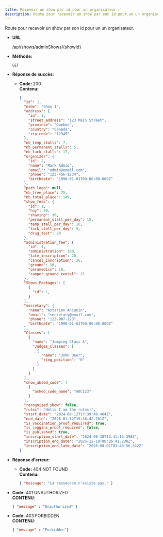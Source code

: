 ```yaml
---
title: Recevoir un show par id pour un organisateur ✅
description: Route pour recevoir un show par son id pour un un organisateur.
---
```


Route pour recevoir un show par son id pour un un organisateur.

- **URL**

  /api/shows/adminShows/{showId}

- **Méthode:**
  
  `GET`

- **Réponse de succès:**
  
  - **Code:** 200 <br />
    **Contenu:** 
    ```json
    {
      "id": 1,
      "name": "Show 1",
      "address": {
        "id": 1,
        "street_address": "123 Main Street",
        "province": "Quebec",
        "country": "Canada",
        "zip_code": "12345"
      },
      "nb_temp_stalls": 7,
      "nb_permanent_stalls": 5,
      "nb_tack_stalls": 17,
      "organizer": {
        "id": 2,
        "name": "Mark Admio",
        "email": "admin@email.com",
        "phone": "123-456-1234",
        "birthdate": "1990-01-01T00:00:00.000Z"
      },
      "path_logo": null,
      "nb_free_place": 75,
      "nb_total_place": 149,
      "show_fees": {
        "id": 1,
        "hay": 50,
        "shaving": 30,
        "permanent_stall_per_day": 15,
        "temp_stall_per_day": 10,
        "tack_stall_per_day": 5,
        "drug_test": 20
      },
      "administration_fee": {
        "id": 1,
        "administration": 100,
        "late_inscription": 20,
        "cancel_inscription": 30,
        "ground": 50,
        "paramedics": 10,
        "camper_ground_rental": 15
      },
      "Shows_Packages": [
        {
          "id": 1,
        }
      ],
      "secretary": {
        "name": "Astarion Ancunin",
        "email": "secretary@email.com",
        "phone": "123-987-123",
        "birthdate": "1990-01-01T00:00:00.000Z"
      },
      "Classes": [
        {
          "name": "Jumping Class A",
          "Judges_Classes": [
            {
              "name": "John Deer",
              "ring_position": "H"
            }
          ]
        }
      ],
      "show_aksed_code": [
        {
          "asked_code_name": "ABC123"
        }
      ],
      "recognized_show": false,
      "rules": "Hello I am the rules!",
      "start_date": "2024-08-12T17:39:40.464Z",
      "end_date": "2026-01-12T15:36:42.761Z",
      "is_vaccination_proof_required": true,
      "is_coggins_proof_required": false,
      "is_published": true,
      "inscription_start_date": "2024-08-30T13:41:16.398Z",
      "inscription_end_date": "2026-12-19T00:26:41.230Z",
      "inscription_end_late_date": "2026-08-01T03:48:56.342Z"
    }
    ```

- **Réponse d'erreur:**

  - **Code:** 404 NOT FOUND <br />
    **Contenu:** 
    ```json
    { "message": "La ressource n’existe pas." }
    ```
- **Code:** 401 UNAUTHORIZED <br />
	**CONTENU**: 
	```json
	{ "message" : "Unauthorized" }
  ```   
- **Code:** 403 FORBIDDEN <br />
	**CONTENU**: 
	```json
	{ "message" : "Forbidden"}
  ```